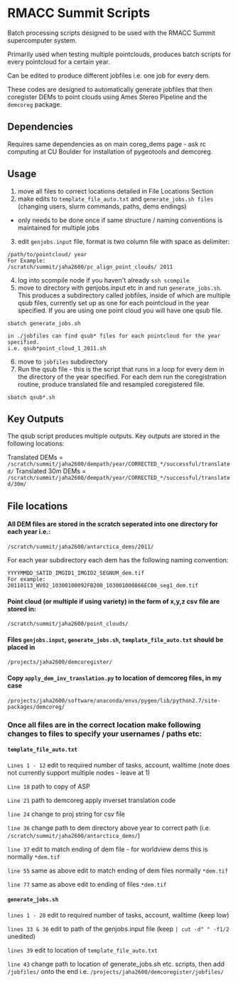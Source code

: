# RMACC Summit Scripts

Batch processing scripts designed to be used with the RMACC Summit supercomputer system.

Primarily used when testing multiple pointclouds, produces batch scripts for every pointcloud for a certain year.

Can be edited to produce different jobfiles i.e. one job for every dem.

These codes are designed to automatically generate jobfiles that then coregister DEMs to point clouds using Ames Stereo Pipeline and the `demcoreg` package.

## Dependencies
Requires same dependencies as on main coreg_dems page - ask rc computing at CU Boulder for installation of pygeotools and demcoreg. 

## Usage
1. move all files to correct locations detailed in File Locations Section
2. make edits to `template_file_auto.txt` and `generate_jobs.sh files` (changing users, slurm commands, paths, dems endings)
- only needs to be done once if same structure / naming conventions is maintained for multiple jobs
3. edit `genjobs.input` file, format is two column file with space as delimiter:
```
/path/to/pointcloud/ year
For Example:
/scratch/summit/jaha2600/pc_align_point_clouds/ 2011
```
4. log into scompile node if you haven't already `ssh scompile`
5. move to directory with genjobs.input etc in and run `generate_jobs.sh`. This produces a subdirectory called jobfiles, inside of which are multiple qsub files, currently set up as one for each pointcloud in the year specified. If you are using one point cloud you will have one qsub file.
```
sbatch generate_jobs.sh

in ./jobfiles can find qsub* files for each pointcloud for the year specified.
i.e. qsub*point_cloud_1_2011.sh
```
6. move to `jobfiles` subdirectory 
7. Run the qsub file - this is the script that runs in a loop for every dem in the directory of the year specified. For each dem run the coregistration routine, produce translated file and resampled coregistered file. 
```
sbatch qsub*.sh
```

## Key Outputs
The qsub script produces multiple outputs.
Key outputs are stored in the following locations:

Translated DEMs = `/scratch/summit/jaha2600/dempath/year/CORRECTED_*/successful/translated/`
Translated 30m DEMs = `/scratch/summit/jaha2600/dempath/year/CORRECTED_*/successful/translated/30m/`

## File locations
#### All DEM files are stored in the scratch seperated into one directory for each year i.e.:
```
/scratch/summit/jaha2600/antarctica_dems/2011/
``` 
For each year subdirectory each dem has the following naming convention:
```
YYYYMMDD_SATID_IMGID1_IMGID2_SEGNUM_dem.tif
For example:
20110113_WV02_10300100092FB200_103001000866EC00_seg1_dem.tif
```

#### Point cloud (or multiple if using variety) in the form of x,y,z csv file are stored in:
```
/scratch/summit/jaha2600/point_clouds/
```
#### Files `genjobs.input`, `generate_jobs.sh`, `template_file_auto.txt` should be placed in
```
/projects/jaha2600/demcoregister/
```

#### Copy `apply_dem_inv_translation.py` to location of demcoreg files, in my case
```
/projects/jaha2600/software/anaconda/envs/pygeo/lib/python2.7/site-packages/demcoreg/
```
### Once all files are in the correct location make following changes to files to specify your usernames / paths etc:
#### `template_file_auto.txt`
`Lines 1 - 12` edit to required number of tasks, account, walltime (note does not currently support multiple nodes - leave at 1)

`Line 18` path to copy of ASP

`Line 21` path to demcoreg apply inverset translation code

`line 24` change to proj string for csv file

`line 36` change path to dem directory above year to correct path (i.e. `/scratch/summit/jaha2600/antarctica_dems/`)

`line 37` edit to match ending of dem file - for worldview dems this is normally `*dem.tif`

`line 55` same as above edit to match ending of dem files normally `*dem.tif`

`line 77` same as above edit to ending of files `*dem.tif`
#### `generate_jobs.sh`
`lines 1 - 20` edit to required number of tasks, account, walltime (keep low)

`lines 33 & 36` edit to path of the genjobs.input file (keep `| cut -d" " -f1/2` unedited)

`lines 39` edit to location of `template_file_auto.txt`

`line 43` change path to location of generate_jobs.sh etc. scripts, then add `/jobfiles/` onto the end i.e. `/projects/jaha2600/demcoregister/jobfiles/`
